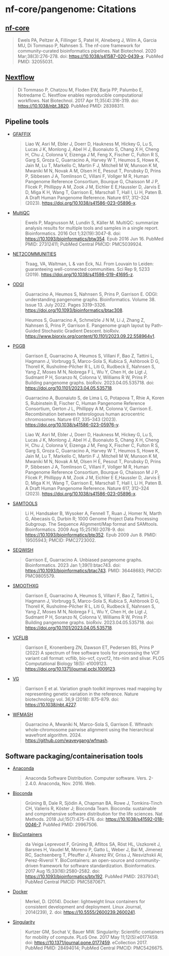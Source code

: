 # nf-core/pangenome: Citations

## [nf-core](https://pubmed.ncbi.nlm.nih.gov/32055031/)

> Ewels PA, Peltzer A, Fillinger S, Patel H, Alneberg J, Wilm A, Garcia MU, Di Tommaso P, Nahnsen S. The nf-core framework for community-curated bioinformatics pipelines. Nat Biotechnol. 2020 Mar;38(3):276-278. doi: https://10.1038/s41587-020-0439-x. PubMed PMID: 32055031.

## [Nextflow](https://pubmed.ncbi.nlm.nih.gov/28398311/)

> Di Tommaso P, Chatzou M, Floden EW, Barja PP, Palumbo E, Notredame C. Nextflow enables reproducible computational workflows. Nat Biotechnol. 2017 Apr 11;35(4):316-319. doi: https://10.1038/nbt.3820. PubMed PMID: 28398311.

## Pipeline tools

- [GFAFFIX](https://github.com/marschall-lab/GFAffix)

  > Liao W, Asri M, Ebler J, Doerr D, Haukness M, Hickey G, Lu S, Lucas J K, Monlong J, Abel H J, Buonaiuto S, Chang X H, Cheng H, Chu J, Colonna V, Eizenga J M, Feng X, Fischer C, Fulton R S, Garg S, Groza C, Guarracino A, Harvey W T, Heumos S, Howe K, Jain M, Lu T, Markello C, Martin F J, Mitchell M W, Munson K M, Mwaniki M N, Novak A M, Olsen H E, Pesout T, Porubsky D, Prins P, Sibbesen J A, Tomlinson C, Villani F, Vollger M R, Human Pangenome Reference Consortium, Bourque G, Chaisson M J P, Flicek P, Phillippy A M, Zook J M, Eichler E E,Haussler D, Jarvis E D, Miga K H, Wang T, Garrison E, Marschall T, Hall I, Li H, Paten B. A Draft Human Pangenome Reference. Nature 617, 312–324 (2023). https://doi.org/10.1038/s41586-023-05896-x.

- [MultiQC](https://pubmed.ncbi.nlm.nih.gov/27312411/)

  > Ewels P, Magnusson M, Lundin S, Käller M. MultiQC: summarize analysis results for multiple tools and samples in a single report. Bioinformatics. 2016 Oct 1;32(19):3047-8. doi: https://10.1093/bioinformatics/btw354. Epub 2016 Jun 16. PubMed PMID: 27312411; PubMed Central PMCID: PMC5039924.

- [NET2COMMUNITIES](https://github.com/pangenome/pggb/blob/master/scripts/net2communities.py)

  > Traag, VA, Waltman, L & van Eck, NJ. From Louvain to Leiden: guaranteeing well-connected communities. Sci Rep 9, 5233 (2019). https://doi.org/10.1038/s41598-019-41695-z.

- [ODGI](https://pubmed.ncbi.nlm.nih.gov/35552372/)

  > Guarracino A, Heumos S, Nahnsen S, Prins P, Garrison E. ODGI: understanding pangenome graphs. Bioinformatics. Volume 38. Issue 13. July 2022. Pages 3319–3326. https://doi.org/10.1093/bioinformatics/btac308.

  > Heumos S, Guarracino A, Schmelzle J N M, Li J, Zhang Z, Nahnsen S, Prins P, Garrison E. Pangenome graph layout by Path-Guided Stochastic Gradient Descent. bioRxiv. https://www.biorxiv.org/content/10.1101/2023.09.22.558964v1.

- [PGGB](https://www.biorxiv.org/content/10.1101/2023.04.05.535718v1)

  > Garrison E, Guarracino A, Heumos S, Villani F, Bao Z, Tattini L, Hagmann J, Vorbrugg S, Marco-Sola S, Kubica S, Ashbrook D G, Thorell K, Rusholme-Pilcher R L, Liti G, Rudbeck E, Nahnsen S, Yang Z, Moses M N, Nobrega F L, Wu Y, Chen H, de Ligt J, Sudmant P H, Soranzo N, Colonna V, Williams R W, Prins P. Building pangenome graphs. bioRxiv. 2023.04.05.535718. doi: https://doi.org/10.1101/2023.04.05.535718.

  > Guarracino A, Buonaiuto S, de Lima L G, Potapova T, Rhie A, Koren S, Rubinstein B, Fischer C, Human Pangenome Reference Consortium, Gerton J L, Phillippy A M, Colonna V, Garrison E. Recombination between heterologous human acrocentric chromosomes. Nature 617, 335–343 (2023). https://doi.org/10.1038/s41586-023-05976-y.

  > Liao W, Asri M, Ebler J, Doerr D, Haukness M, Hickey G, Lu S, Lucas J K, Monlong J, Abel H J, Buonaiuto S, Chang X H, Cheng H, Chu J, Colonna V, Eizenga J M, Feng X, Fischer C, Fulton R S, Garg S, Groza C, Guarracino A, Harvey W T, Heumos S, Howe K, Jain M, Lu T, Markello C, Martin F J, Mitchell M W, Munson K M, Mwaniki M N, Novak A M, Olsen H E, Pesout T, Porubsky D, Prins P, Sibbesen J A, Tomlinson C, Villani F, Vollger M R, Human Pangenome Reference Consortium, Bourque G, Chaisson M J P, Flicek P, Phillippy A M, Zook J M, Eichler E E,Haussler D, Jarvis E D, Miga K H, Wang T, Garrison E, Marschall T, Hall I, Li H, Paten B. A Draft Human Pangenome Reference. Nature 617, 312–324 (2023). https://doi.org/10.1038/s41586-023-05896-x.

- [SAMTOOLS](https://pubmed.ncbi.nlm.nih.gov/19505943/)

  > Li H, Handsaker B, Wysoker A, Fennell T, Ruan J, Homer N, Marth G, Abecasis G, Durbin R; 1000 Genome Project Data Processing Subgroup. The Sequence Alignment/Map format and SAMtools. Bioinformatics. 2009 Aug 15;25(16):2078-9. doi: https://10.1093/bioinformatics/btp352. Epub 2009 Jun 8. PMID: 19505943; PMCID: PMC2723002.

- [SEQWISH](https://pubmed.ncbi.nlm.nih.gov/36448683/)

  > Garrison E, Guarracino A. Unbiased pangenome graphs. Bioinformatics. 2023 Jan 1;39(1):btac743. doi: https://10.1093/bioinformatics/btac743. PMID: 36448683; PMCID: PMC9805579.

- [SMOOTHXG](https://www.biorxiv.org/content/10.1101/2023.04.05.535718v1)

  > Garrison E, Guarracino A, Heumos S, Villani F, Bao Z, Tattini L, Hagmann J, Vorbrugg S, Marco-Sola S, Kubica S, Ashbrook D G, Thorell K, Rusholme-Pilcher R L, Liti G, Rudbeck E, Nahnsen S, Yang Z, Moses M N, Nobrega F L, Wu Y, Chen H, de Ligt J, Sudmant P H, Soranzo N, Colonna V, Williams R W, Prins P. Building pangenome graphs. bioRxiv. 2023.04.05.535718. doi: https://doi.org/10.1101/2023.04.05.535718.

- [VCFLIB](https://journals.plos.org/ploscompbiol/article?id=10.1371/journal.pcbi.1009123)

  > Garrison E, Kronenberg ZN, Dawson ET, Pedersen BS, Prins P (2022) A spectrum of free software tools for processing the VCF variant call format: vcflib, bio-vcf, cyvcf2, hts-nim and slivar. PLOS Computational Biology 18(5): e1009123. https://doi.org/10.1371/journal.pcbi.1009123.

- [VG](https://pubmed.ncbi.nlm.nih.gov/30125266/)

  > Garrison E et al. Variation graph toolkit improves read mapping by representing genetic variation in the reference. Nature biotechnology vol. 36,9 (2018): 875-879. doi: https://10.1038/nbt.4227.

- [WFMASH](https://github.com/waveygang/wfmash)

  > Guarracino A, Mwaniki N, Marco-Sola S, Garrison E. Wfmash: whole-chromosome pairwise alignment using the hierarchical wavefront algorithm. 2024. https://github.com/waveygang/wfmash.

## Software packaging/containerisation tools

- [Anaconda](https://anaconda.com)

  > Anaconda Software Distribution. Computer software. Vers. 2-2.4.0. Anaconda, Nov. 2016. Web.

- [Bioconda](https://pubmed.ncbi.nlm.nih.gov/29967506/)

  > Grüning B, Dale R, Sjödin A, Chapman BA, Rowe J, Tomkins-Tinch CH, Valieris R, Köster J; Bioconda Team. Bioconda: sustainable and comprehensive software distribution for the life sciences. Nat Methods. 2018 Jul;15(7):475-476. doi: https://10.1038/s41592-018-0046-7. PubMed PMID: 29967506.

- [BioContainers](https://pubmed.ncbi.nlm.nih.gov/28379341/)

  > da Veiga Leprevost F, Grüning B, Aflitos SA, Röst HL, Uszkoreit J, Barsnes H, Vaudel M, Moreno P, Gatto L, Weber J, Bai M, Jimenez RC, Sachsenberg T, Pfeuffer J, Alvarez RV, Griss J, Nesvizhskii AI, Perez-Riverol Y. BioContainers: an open-source and community-driven framework for software standardization. Bioinformatics. 2017 Aug 15;33(16):2580-2582. doi: https://10.1093/bioinformatics/btx192. PubMed PMID: 28379341; PubMed Central PMCID: PMC5870671.

- [Docker](https://dl.acm.org/doi/10.5555/2600239.2600241)

  > Merkel, D. (2014). Docker: lightweight linux containers for consistent development and deployment. Linux Journal, 2014(239), 2. doi: https://10.5555/2600239.2600241.

- [Singularity](https://pubmed.ncbi.nlm.nih.gov/28494014/)
  > Kurtzer GM, Sochat V, Bauer MW. Singularity: Scientific containers for mobility of compute. PLoS One. 2017 May 11;12(5):e0177459. doi: https://10.1371/journal.pone.0177459. eCollection 2017. PubMed PMID: 28494014; PubMed Central PMCID: PMC5426675.

